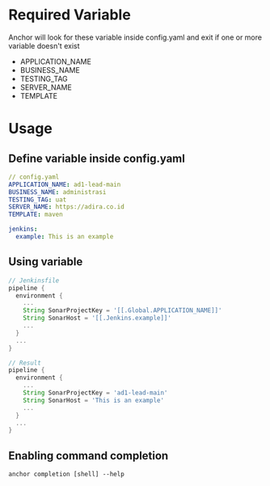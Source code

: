 # Required Variable
Anchor will look for these variable inside config.yaml and exit if one or more variable doesn't exist
- APPLICATION_NAME
- BUSINESS_NAME
- TESTING_TAG
- SERVER_NAME
- TEMPLATE

# Usage

## Define variable inside config.yaml
```yaml
// config.yaml
APPLICATION_NAME: ad1-lead-main
BUSINESS_NAME: administrasi
TESTING_TAG: uat
SERVER_NAME: https://adira.co.id
TEMPLATE: maven

jenkins:
  example: This is an example
```

## Using variable
```groovy
// Jenkinsfile
pipeline {
  environment {
    ...
    String SonarProjectKey = '[[.Global.APPLICATION_NAME]]'
    String SonarHost = '[[.Jenkins.example]]'
    ...
  }
  ...
}

// Result
pipeline {
  environment {
    ...
    String SonarProjectKey = 'ad1-lead-main'
    String SonarHost = 'This is an example'
    ...
  }
  ...
}
```

## Enabling command completion

```
anchor completion [shell] --help
```
